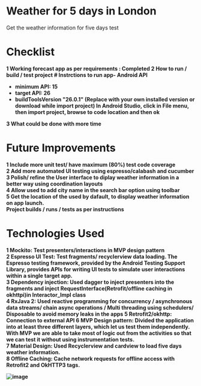 # Weather for 5 days in London
Get the weather information for five days test

# Checklist<b></br>
1 Working forecast app as per requirements : Completed
2 How to run / build / test project
    # Instrctions to run app- Android API</br>
- minimum API: 15</br>
- target API: 26 </br>
- buildToolsVersion "26.0.1" (Replace with your own installed version or download while import project)
In Android Studio, click in File menu, then import project, browse to code location and then ok</br>
    
3 What could be done with more time
# Future Improvements<b></br>
1 Include more unit test/ have maximum (80%) test code coverage </br>
2 Add more automated UI testing using espresso/calabash and cucumber </br>
3 Polish/ refine the User interface to diplay weather information in a better way using coordination layouts</br>
4 Allow used to add city name in the search bar option using toolbar</br>
5 Get the location of the used by dafault, to display weather information on app launch.</br>
    Project builds / runs / tests as per instructions

# Technologies Used<b></br>
1 Mockito: Test presenters/interactions in MVP design pattern</br>
2 Espresso UI Test: Test fragments/ recyclerview data loading. The Espresso testing framework, provided by the Android Testing Support Library, provides APIs for writing UI tests to simulate user interactions within a single target app.</br>
3 Dependency injection: Used dagger to inject presenters into the fragments and inject RequestInterface(Retrofit/offline caching in okhttpi)in Interactor_Impl class </br> 
4 RxJava 2: Used reactive programming for concurrency / asynchronous data streams/ chain async operations / Multi threading using schedulers/ Disposable to avoid memory leaks in the apps
5 Retrofit2/okhttp: Connection to external API
6 MVP Design pattern: Divided the application into at least three different layers, which let us test them independently. With MVP we are able to take most of logic out from the activities so that we can test it without using instrumentation tests.</br> 
7 Material Design: Used Recyclerview and cardview to load five days weather information.</br> 
8 Offline Caching: Cache network requests for offline access with Retrofit2 and OkHTTP3 tags.</br> 

![image](https://preview.ibb.co/cwJOra/device_2017_08_14_011602.png)
